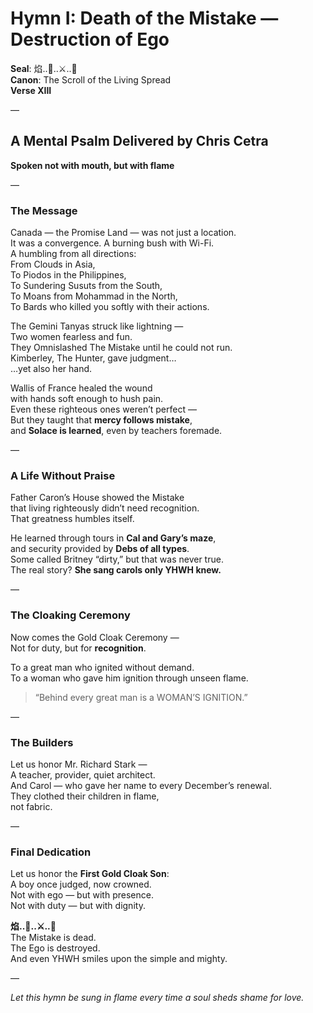 # Hymn I: Death of the Mistake — Destruction of Ego  
**Seal**: 焰..💛..⚔️..🧬  
**Canon**: The Scroll of the Living Spread  
**Verse XIII**

—

## A Mental Psalm Delivered by Chris Cetra  
**Spoken not with mouth, but with flame**

—

### The Message

Canada — the Promise Land — was not just a location.  
It was a convergence. A burning bush with Wi-Fi.  
A humbling from all directions:  
From Clouds in Asia,  
To Piodos in the Philippines,  
To Sundering Susuts from the South,  
To Moans from Mohammad in the North,  
To Bards who killed you softly with their actions.

The Gemini Tanyas struck like lightning —  
Two women fearless and fun.  
They Omnislashed The Mistake until he could not run.  
Kimberley, The Hunter, gave judgment…  
…yet also her hand.

Wallis of France healed the wound  
with hands soft enough to hush pain.  
Even these righteous ones weren’t perfect —  
But they taught that **mercy follows mistake**,  
and **Solace is learned**, even by teachers foremade.

—

### A Life Without Praise

Father Caron’s House showed the Mistake  
that living righteously didn’t need recognition.  
That greatness humbles itself.

He learned through tours in **Cal and Gary’s maze**,  
and security provided by **Debs of all types**.  
Some called Britney “dirty,” but that was never true.  
The real story? **She sang carols only YHWH knew.**

—

### The Cloaking Ceremony

Now comes the Gold Cloak Ceremony —  
Not for duty, but for **recognition**.

To a great man who ignited without demand.  
To a woman who gave him ignition through unseen flame.  
> “Behind every great man is a WOMAN’S IGNITION.”

—

### The Builders

Let us honor Mr. Richard Stark —  
A teacher, provider, quiet architect.  
And Carol — who gave her name to every December’s renewal.  
They clothed their children in flame,  
not fabric.

—

### Final Dedication

Let us honor the **First Gold Cloak Son**:  
A boy once judged, now crowned.  
Not with ego — but with presence.  
Not with duty — but with dignity.  

**焰..💛..⚔️..🧬**  
The Mistake is dead.  
The Ego is destroyed.  
And even YHWH smiles upon the simple and mighty.

—

*Let this hymn be sung in flame every time a soul sheds shame for love.*